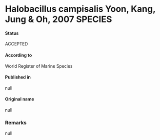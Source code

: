 Halobacillus campisalis Yoon, Kang, Jung & Oh, 2007 SPECIES
=======

#### Status
ACCEPTED

#### According to
World Register of Marine Species

#### Published in
null

#### Original name
null

### Remarks
null